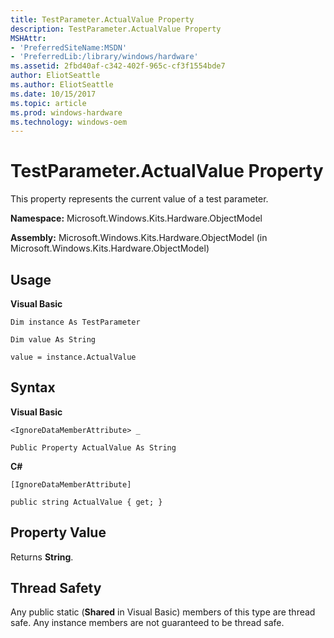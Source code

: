 ```yaml
---
title: TestParameter.ActualValue Property
description: TestParameter.ActualValue Property
MSHAttr:
- 'PreferredSiteName:MSDN'
- 'PreferredLib:/library/windows/hardware'
ms.assetid: 2fbd40af-c342-402f-965c-cf3f1554bde7
author: EliotSeattle
ms.author: EliotSeattle
ms.date: 10/15/2017
ms.topic: article
ms.prod: windows-hardware
ms.technology: windows-oem
---
```


# TestParameter.ActualValue Property


This property represents the current value of a test parameter.

**Namespace:** Microsoft.Windows.Kits.Hardware.ObjectModel

**Assembly:** Microsoft.Windows.Kits.Hardware.ObjectModel (in Microsoft.Windows.Kits.Hardware.ObjectModel)

## <span id="Usage"></span><span id="usage"></span><span id="USAGE"></span>Usage


**Visual Basic**

`Dim instance As TestParameter`

`Dim value As String`

`value = instance.ActualValue`

## <span id="Syntax"></span><span id="syntax"></span><span id="SYNTAX"></span>Syntax


**Visual Basic**

`<IgnoreDataMemberAttribute> _`

`Public Property ActualValue As String`

**C#**

`[IgnoreDataMemberAttribute]`

`public string ActualValue { get; }`

## <span id="Property_Value"></span><span id="property_value"></span><span id="PROPERTY_VALUE"></span>Property Value


Returns **String**.

## <span id="Thread_Safety"></span><span id="thread_safety"></span><span id="THREAD_SAFETY"></span>Thread Safety


Any public static (**Shared** in Visual Basic) members of this type are thread safe. Any instance members are not guaranteed to be thread safe.

 

 






